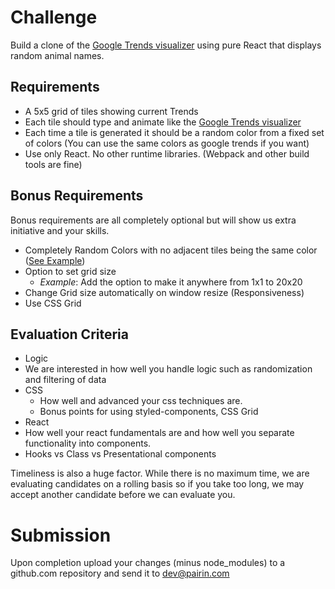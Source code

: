 # Challenge

Build a clone of the [Google Trends visualizer](https://trends.google.com/trends/hottrends/visualize?pn=p1&nrow=5&ncol=5) using pure React that displays random animal names.

## Requirements
 - A 5x5 grid of tiles showing current Trends
 - Each tile should type and animate like the [Google Trends visualizer](https://trends.google.com/trends/hottrends/visualize?pn=p1&nrow=5&ncol=5)
 - Each time a tile is generated it should be a random color from a fixed set of colors (You can use the same colors as google trends if you want)
 - Use only React. No other runtime libraries. (Webpack and other build tools are fine)

## Bonus Requirements
Bonus requirements are all completely optional but will show us extra initiative and your skills.

 - Completely Random Colors with no adjacent tiles being the same color ([See Example](./no_adjacent.png))
 - Option to set grid size
   - *Example*: Add the option to make it anywhere from 1x1 to 20x20
 - Change Grid size automatically on window resize (Responsiveness)
 - Use CSS Grid

## Evaluation Criteria
 - Logic
  - We are interested in how well you handle logic such as randomization and filtering of data
 - CSS
   - How well and advanced your css techniques are.
   - Bonus points for using styled-components, CSS Grid
 - React
  - How well your react fundamentals are and how well you separate functionality into components.
  - Hooks vs Class vs Presentational components

Timeliness is also a huge factor. While there is no maximum time, we are evaluating candidates on a rolling basis so if you take too long, we may accept another candidate before we can evaluate you.

# Submission
Upon completion upload your changes (minus node_modules) to a github.com repository and send it to [dev@pairin.com](mailto:dev@pairin.com?Subject=Frontend%20Code%20Challenge)
